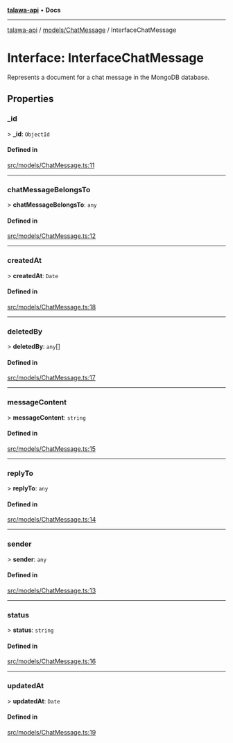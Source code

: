 [**talawa-api**](../../../README.md) • **Docs**

***

[talawa-api](../../../modules.md) / [models/ChatMessage](../README.md) / InterfaceChatMessage

# Interface: InterfaceChatMessage

Represents a document for a chat message in the MongoDB database.

## Properties

### \_id

\> **\_id**: `ObjectId`

#### Defined in

[src/models/ChatMessage.ts:11](https://github.com/PalisadoesFoundation/talawa-api/blob/bba5d82264abb62b9e358a3d3fe1af18a8a8f6e4/src/models/ChatMessage.ts#L11)

***

### chatMessageBelongsTo

\> **chatMessageBelongsTo**: `any`

#### Defined in

[src/models/ChatMessage.ts:12](https://github.com/PalisadoesFoundation/talawa-api/blob/bba5d82264abb62b9e358a3d3fe1af18a8a8f6e4/src/models/ChatMessage.ts#L12)

***

### createdAt

\> **createdAt**: `Date`

#### Defined in

[src/models/ChatMessage.ts:18](https://github.com/PalisadoesFoundation/talawa-api/blob/bba5d82264abb62b9e358a3d3fe1af18a8a8f6e4/src/models/ChatMessage.ts#L18)

***

### deletedBy

\> **deletedBy**: `any`[]

#### Defined in

[src/models/ChatMessage.ts:17](https://github.com/PalisadoesFoundation/talawa-api/blob/bba5d82264abb62b9e358a3d3fe1af18a8a8f6e4/src/models/ChatMessage.ts#L17)

***

### messageContent

\> **messageContent**: `string`

#### Defined in

[src/models/ChatMessage.ts:15](https://github.com/PalisadoesFoundation/talawa-api/blob/bba5d82264abb62b9e358a3d3fe1af18a8a8f6e4/src/models/ChatMessage.ts#L15)

***

### replyTo

\> **replyTo**: `any`

#### Defined in

[src/models/ChatMessage.ts:14](https://github.com/PalisadoesFoundation/talawa-api/blob/bba5d82264abb62b9e358a3d3fe1af18a8a8f6e4/src/models/ChatMessage.ts#L14)

***

### sender

\> **sender**: `any`

#### Defined in

[src/models/ChatMessage.ts:13](https://github.com/PalisadoesFoundation/talawa-api/blob/bba5d82264abb62b9e358a3d3fe1af18a8a8f6e4/src/models/ChatMessage.ts#L13)

***

### status

\> **status**: `string`

#### Defined in

[src/models/ChatMessage.ts:16](https://github.com/PalisadoesFoundation/talawa-api/blob/bba5d82264abb62b9e358a3d3fe1af18a8a8f6e4/src/models/ChatMessage.ts#L16)

***

### updatedAt

\> **updatedAt**: `Date`

#### Defined in

[src/models/ChatMessage.ts:19](https://github.com/PalisadoesFoundation/talawa-api/blob/bba5d82264abb62b9e358a3d3fe1af18a8a8f6e4/src/models/ChatMessage.ts#L19)
